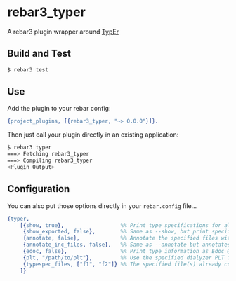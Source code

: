 # rebar3_typer

A rebar3 plugin wrapper around [TypEr](https://www.erlang.org/doc/man/typer.html)

## Build and Test

```sh
$ rebar3 test
```

## Use

Add the plugin to your rebar config:

```erlang
{project_plugins, [{rebar3_typer, "~> 0.0.0"}]}.
```

Then just call your plugin directly in an existing application:
```sh
$ rebar3 typer
===> Fetching rebar3_typer
===> Compiling rebar3_typer
<Plugin Output>
```

## Configuration

<!-- @pablocostas text after #5 is merged -->

You can also put those options directly in your `rebar.config` file…

```erlang
{typer,
    [{show, true},                  %% Print type specifications for all functions on stdout.
     {show_exported, false},        %% Same as --show, but print specifications for exported functions only.
     {annotate, false},             %% Annotate the specified files with type specifications.
     {annotate_inc_files, false},   %% Same as --annotate but annotates all -include() files as well as all .erl files.
     {edoc, false},                 %% Print type information as Edoc @spec comments, not as type specs.
     {plt, "/path/to/plt"},         %% Use the specified dialyzer PLT file rather than the default one.
     {typespec_files, ["f1", "f2"]} %% The specified file(s) already contain type specifications.
    ]}
```
